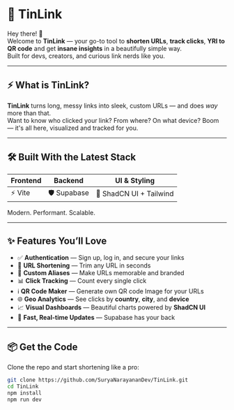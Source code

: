 # 🔗 TinLink 

Hey there! 👋  
Welcome to **TinLink** — your go-to tool to **shorten URLs**, **track clicks**, **YRl to QR code** and get **insane insights** in a beautifully simple way.  
Built for devs, creators, and curious link nerds like you.


---

## ⚡ What is TinLink?

**TinLink** turns long, messy links into sleek, custom URLs — and does *way* more than that.  
Want to know who clicked your link? From where? On what device? Boom — it's all here, visualized and tracked for you.

---

## 🛠️ Built With the Latest Stack

| Frontend            | Backend        | UI & Styling            |
|---------------------|----------------|--------------------------|
| ⚡ Vite              | 🛡️ Supabase    | 🎨 ShadCN UI + Tailwind  |

Modern. Performant. Scalable.

---

## ✨ Features You’ll Love

- ✅ **Authentication** — Sign up, log in, and secure your links  
- 🔗 **URL Shortening** — Trim any URL in seconds  
- 🧠 **Custom Aliases** — Make URLs memorable and branded  
- 📊 **Click Tracking** — Count every single click
- ℹ️ **QR Code Maker**  — Generate own QR code Image for your URLs
- 🌐 **Geo Analytics** — See clicks by **country**, **city**, and **device**  
- 📈 **Visual Dashboards** — Beautiful charts powered by **ShadCN UI**  
- 🎯 **Fast, Real-time Updates** — Supabase has your back

---

## 📦 Get the Code

Clone the repo and start shortening like a pro:

```bash
git clone https://github.com/SuryaNarayananDev/TinLink.git
cd TinLink
npm install
npm run dev
